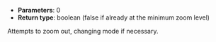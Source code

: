 * **Parameters**: 0
* **Return type**: boolean (false if already at the minimum zoom level)

Attempts to zoom out, changing mode if necessary.
